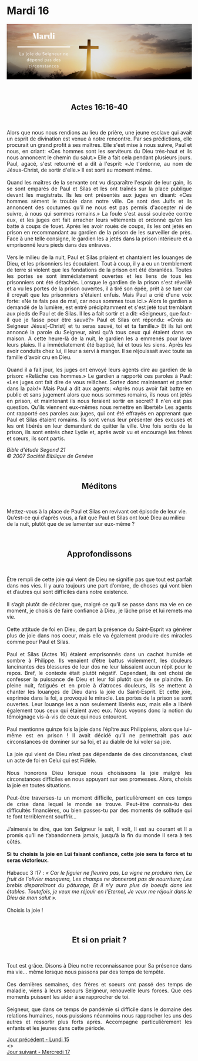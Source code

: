 # Mardi 16
![alt text](images/SDP-Mardi.png "Mardi 16 - La joie du Seigneur ne dépend pas des circonstances")

<br/>
<center><h2>Actes 16:16-40</h2></center>
<br/>

<p align="justify">
Alors que nous nous rendions au lieu de prière, une jeune esclave qui avait un esprit de divination est venue à notre rencontre. Par ses prédictions, elle procurait un grand profit à ses maîtres. Elle s'est mise à nous suivre, Paul et nous, en criant: «Ces hommes sont les serviteurs du Dieu très-haut et ils nous annoncent le chemin du salut.» Elle a fait cela pendant plusieurs jours. Paul, agacé, s'est retourné et a dit à l'esprit: «Je t'ordonne, au nom de Jésus-Christ, de sortir d'elle.» Il est sorti au moment même.
<br/><br/>
Quand les maîtres de la servante ont vu disparaître l'espoir de leur gain, ils se sont emparés de Paul et Silas et les ont traînés sur la place publique devant les magistrats. Ils les ont présentés aux juges en disant: «Ces hommes sèment le trouble dans notre ville. Ce sont des Juifs et ils annoncent des coutumes qu'il ne nous est pas permis d'accepter ni de suivre, à nous qui sommes romains.» La foule s'est aussi soulevée contre eux, et les juges ont fait arracher leurs vêtements et ordonné qu'on les batte à coups de fouet. Après les avoir roués de coups, ils les ont jetés en prison en recommandant au gardien de la prison de les surveiller de près. Face à une telle consigne, le gardien les a jetés dans la prison intérieure et a emprisonné leurs pieds dans des entraves.
<br/><br/>
Vers le milieu de la nuit, Paul et Silas priaient et chantaient les louanges de Dieu, et les prisonniers les écoutaient. Tout à coup, il y a eu un tremblement de terre si violent que les fondations de la prison ont été ébranlées. Toutes les portes se sont immédiatement ouvertes et les liens de tous les prisonniers ont été détachés. Lorsque le gardien de la prison s'est réveillé et a vu les portes de la prison ouvertes, il a tiré son épée, prêt à se tuer car il croyait que les prisonniers s'étaient enfuis. Mais Paul a crié d'une voix forte: «Ne te fais pas de mal, car nous sommes tous ici.» Alors le gardien a demandé de la lumière, est entré précipitamment et s'est jeté tout tremblant aux pieds de Paul et de Silas. Il les a fait sortir et a dit: «Seigneurs, que faut-il que je fasse pour être sauvé?» Paul et Silas ont répondu: «Crois au Seigneur Jésus[-Christ] et tu seras sauvé, toi et ta famille.» Et ils lui ont annoncé la parole du Seigneur, ainsi qu'à tous ceux qui étaient dans sa maison. A cette heure-là de la nuit, le gardien les a emmenés pour laver leurs plaies. Il a immédiatement été baptisé, lui et tous les siens. Après les avoir conduits chez lui, il leur a servi à manger. Il se réjouissait avec toute sa famille d'avoir cru en Dieu.
<br/><br/>
Quand il a fait jour, les juges ont envoyé leurs agents dire au gardien de la prison: «Relâche ces hommes.» Le gardien a rapporté ces paroles à Paul: «Les juges ont fait dire de vous relâcher. Sortez donc maintenant et partez dans la paix!» Mais Paul a dit aux agents: «Après nous avoir fait battre en public et sans jugement alors que nous sommes romains, ils nous ont jetés en prison, et maintenant ils nous feraient sortir en secret? Il n'en est pas question. Qu'ils viennent eux-mêmes nous remettre en liberté!» Les agents ont rapporté ces paroles aux juges, qui ont été effrayés en apprenant que Paul et Silas étaient romains. Ils sont venus leur présenter des excuses et les ont libérés en leur demandant de quitter la ville. Une fois sortis de la prison, ils sont entrés chez Lydie et, après avoir vu et encouragé les frères et sœurs, ils sont partis.
</p>

<i>Bible d'étude Segond 21<br />
© 2007 Société Biblique de Genève</i>

<br/>
<center><h2>Méditons</h2></center>
<br/>

Mettez-vous à la place de Paul et Silas en revivant cet épisode de leur vie.
Qu’est-ce qui d’après vous, a fait que Paul et Silas ont loué Dieu au milieu de la nuit, plutôt que de se lamenter sur eux-même ?

<br/>
<center><h2>Approfondissons</h2></center>
<br/>

<p align="justify">
Être rempli de cette joie qui vient de Dieu ne signifie pas que tout est parfait dans nos vies. Il y aura toujours une part d’ombre, de choses qui vont bien et d’autres qui sont difficiles dans notre existence.
<br/><br/>
Il s’agit plutôt de déclarer que, malgré ce qu’il se passe dans ma vie en ce moment, je choisis de faire confiance à Dieu, je lâche prise et lui remets ma vie.
<br/><br/>
Cette attitude de foi en Dieu, de part la présence du Saint-Esprit va générer plus de joie dans nos coeur, mais elle va également produire des miracles comme pour Paul et Silas.
<br/><br/>
Paul et Silas (Actes 16) étaient emprisonnés dans un cachot humide et sombre à Philippe. Ils venaient d’être battus violemment, les douleurs lancinantes des blessures de leur dos ne leur laissaient aucun répit pour le repos. Bref, le contexte était plutôt négatif. Cependant, ils ont choisi de confesser la puissance de Dieu et leur foi plutôt que de se plaindre. En pleine nuit, fatigués et en proie à d’atroces douleurs, ils se mettent à chanter les louanges de Dieu dans la joie du Saint-Esprit. Et cette joie, exprimée dans la foi, a provoqué le miracle. Les portes de la prison se sont ouvertes. Leur louange les a non seulement libérés eux, mais elle a libéré également tous ceux qui étaient avec eux. Nous voyons donc la notion du témoignage vis-à-vis de ceux qui nous entourent.
<br/><br/>
Paul mentionne quinze fois la joie dans l’épître aux Philippiens, alors que lui-même est en prison ! Il avait décidé qu’il ne permettrait pas aux circonstances de dominer sur sa foi, et au diable de lui voler sa joie.
<br/><br/>
La joie qui vient de Dieu n’est pas dépendante de des circonstances, c’est un acte de foi en Celui qui est Fidèle.
<br/><br/>
Nous honorons Dieu lorsque nous choisissons la joie malgré les circonstances difficiles en nous appuyant sur ses promesses. Alors, choisis la joie en toutes situations.
<br/><br/>
Peut-être traverses-tu un moment difficile, particulièrement en ces temps de crise dans lequel le monde se trouve. Peut-être connais-tu des difficultés financières, ou bien passes-tu par des moments de solitude qui te font terriblement souffrir…
<br/><br/>
J’aimerais te dire, que ton Seigneur le sait, Il voit, Il est au courant et Il a promis qu’Il ne t’abandonnera jamais, jusqu’à la fin du monde Il sera à tes côtés.
<br/><br/>
<b>Si tu choisis la joie en Lui faisant confiance, cette joie sera ta force et tu seras victorieux.</b>
<br/><br/>
Habacuc 3 :17 : <i>« Car le figuier ne fleurira pas, La vigne ne produira rien, Le fruit de l'olivier manquera, Les champs ne donneront pas de nourriture; Les brebis disparaîtront du pâturage, Et il n'y aura plus de boeufs dans les étables. Toutefois, je veux me réjouir en l'Eternel, Je veux me réjouir dans le Dieu de mon salut ».</i>
<br/><br/>
Choisis la joie !
</p>

<br/>
<center><h2>Et si on priait ?</h2></center>
<br/>

<p align="justify">
Tout est grâce. Disons à Dieu notre reconnaissance pour Sa présence dans ma vie… même lorsque nous passons par des temps de tempête.
<br/><br/>
Ces dernières semaines, des frères et soeurs ont passé des temps de maladie, viens à leurs secours Seigneur, renouvelle leurs forces. Que ces moments puissent les aider à se rapprocher de toi.
<br/><br/>
Seigneur, que dans ce temps de pandémie si difficile dans le domaine des relations humaines, nous puissions néanmoins nous rapprocher les uns des autres et ressortir plus forts après. Accompagne particulièrement les enfants et les jeunes dans cette période.
</p>

[Jour précédent - Lundi 15](lundi.md)<br/> <> <br/>
[Jour suivant - Mercredi 17](mercredi.md)
